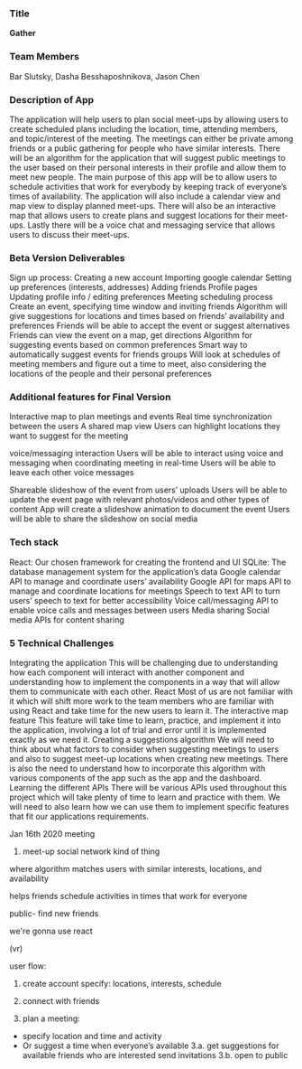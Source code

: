 ### Title 
**Gather**

### Team Members
Bar Slutsky, Dasha Besshaposhnikova, Jason Chen

### Description of App
The application will help users to plan social meet-ups by allowing users to create scheduled plans including the location, time, attending members, and topic/interest of the meeting. The meetings can either be private among friends or a public gathering for people who have similar interests. There will be an algorithm for the application that will suggest public meetings to the user based on their personal interests in their profile and allow them to meet new people. The main purpose of this app will be to allow users to schedule activities that work for everybody by keeping track of everyone’s times of availability. The application will also include a calendar view and map view to display planned meet-ups. There will also be an interactive map that allows users to create plans and suggest locations for their meet-ups. Lastly there will be a voice chat and messaging service that allows users to discuss their meet-ups.

### Beta Version Deliverables
Sign up process:
Creating a new account
Importing google calendar
Setting up preferences (interests, addresses)
Adding friends
Profile pages
Updating profile info / editing preferences
Meeting scheduling process
Create an event, specifying time window and inviting friends
Algorithm will give suggestions for locations and times based on friends’ availability and preferences
Friends will be able to accept the event or suggest alternatives
Friends can view the event on a map, get directions
Algorithm for suggesting events based on common preferences
Smart way to automatically suggest events for friends groups
Will look at schedules of meeting members and figure out a time to meet, also considering the locations of the people and their personal preferences


### Additional features for Final Version
Interactive map to plan meetings and events
Real time synchronization between the users
A shared map view
Users can highlight locations they want to suggest for the meeting



 voice/messaging interaction 
Users will be able to interact using voice and messaging when coordinating meeting in real-time
Users will be able to leave each other voice messages

Shareable slideshow of the event from users’ uploads
Users will be able to update the event page with relevant photos/videos and other types of content
App will create a slideshow animation to document the event
Users will be able to share the slideshow on social media


### Tech stack
React:
Our chosen framework for creating the frontend and UI
SQLite:
The database management system for the application’s data
Google calendar
API to manage and coordinate users’ availability
Google API for maps
API to manage and coordinate locations for meetings
Speech to text
API to turn users’ speech to text for better accessibility
Voice call/messaging
API to enable voice calls and messages between users
Media sharing
Social media APIs for content sharing




### 5 Technical Challenges
Integrating the application 
This will be challenging due to understanding how each component will interact with another component and understanding how to implement the components in a way that will allow them to communicate with each other.
React 
Most of us are not familiar with it which will shift more work to the team members who are familiar with using React and take time for the new users to learn it.
The interactive map feature
This feature will take time to learn, practice, and implement it into the application, involving a lot of trial and error until it is implemented exactly as we need it.
Creating a suggestions algorithm 
We will need to think about what factors to consider when suggesting meetings to users and also to suggest meet-up locations when creating new meetings. There is also the need to understand how to incorporate this algorithm with various components of the app such as the app and the dashboard.
Learning the different APIs 
There will be various APIs used throughout this project which will take plenty of time to learn and practice with them. We will need to also learn how we can use them to implement specific features that fit our applications requirements.


Jan 16th 2020 meeting

1. meet-up social network kind of thing 

where algorithm matches users with similar interests, locations, and availability

helps friends schedule activities in times that work for everyone

public- find new friends

we're gonna use react

(vr)

user flow:

1. create account
specify:
locations, interests, schedule

2. connect with friends

3. plan a meeting:
- specify location and time and activity
- Or suggest a time when everyone’s available
3.a. get suggestions for available friends who are interested
send invitations
3.b. open to public

